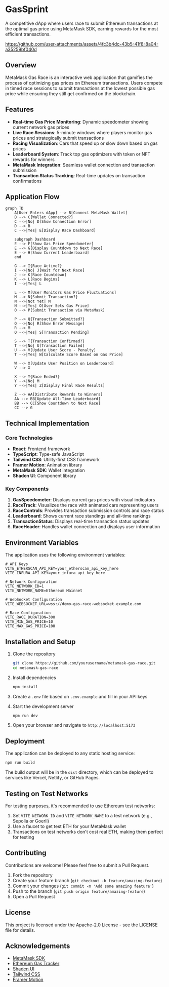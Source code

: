 # GasSprint

A competitive dApp where users race to submit Ethereum transactions at the optimal gas price using MetaMask SDK, earning rewards for the most efficient transactions.



https://github.com/user-attachments/assets/4fc3b4dc-43b5-41f8-8a04-a35259bf040d



## Overview

MetaMask Gas Race is an interactive web application that gamifies the process of optimizing gas prices on Ethereum transactions. Users compete in timed race sessions to submit transactions at the lowest possible gas price while ensuring they still get confirmed on the blockchain.

## Features

- **Real-time Gas Price Monitoring**: Dynamic speedometer showing current network gas prices
- **Live Race Sessions**: 5-minute windows where players monitor gas prices and strategically submit transactions
- **Racing Visualization**: Cars that speed up or slow down based on gas prices
- **Leaderboard System**: Track top gas optimizers with token or NFT rewards for winners
- **MetaMask Integration**: Seamless wallet connection and transaction submission
- **Transaction Status Tracking**: Real-time updates on transaction confirmations

## Application Flow

```mermaid
graph TD
    A[User Enters dApp] --> B[Connect MetaMask Wallet]
    B --> C{Wallet Connected?}
    C -->|No| D[Show Connection Error]
    D --> B
    C -->|Yes| E[Display Race Dashboard]
    
    subgraph Dashboard
    E --> F[Show Gas Price Speedometer]
    E --> G[Display Countdown to Next Race]
    E --> H[Show Current Leaderboard]
    end
    
    G --> I{Race Active?}
    I -->|No| J[Wait for Next Race]
    J --> K[Race Countdown]
    K --> L[Race Begins]
    I -->|Yes| L
    
    L --> M[User Monitors Gas Price Fluctuations]
    M --> N{Submit Transaction?}
    N -->|Not Yet| M
    N -->|Yes| O[User Sets Gas Price]
    O --> P[Submit Transaction via MetaMask]
    
    P --> Q{Transaction Submitted?}
    Q -->|No| R[Show Error Message]
    R --> M
    Q -->|Yes| S[Transaction Pending]
    
    S --> T{Transaction Confirmed?}
    T -->|No| U[Transaction Failed]
    U --> V[Update User Score - Penalty]
    T -->|Yes| W[Calculate Score Based on Gas Price]
    
    W --> X[Update User Position on Leaderboard]
    V --> X
    
    X --> Y{Race Ended?}
    Y -->|No| M
    Y -->|Yes| Z[Display Final Race Results]
    
    Z --> AA[Distribute Rewards to Winners]
    AA --> BB[Update All-Time Leaderboard]
    BB --> CC[Show Countdown to Next Race]
    CC --> G
```

## Technical Implementation

### Core Technologies

- **React**: Frontend framework
- **TypeScript**: Type-safe JavaScript
- **Tailwind CSS**: Utility-first CSS framework
- **Framer Motion**: Animation library
- **MetaMask SDK**: Wallet integration
- **Shadcn UI**: Component library

### Key Components

1. **GasSpeedometer**: Displays current gas prices with visual indicators
2. **RaceTrack**: Visualizes the race with animated cars representing users
3. **RaceControls**: Provides transaction submission controls and race status
4. **Leaderboard**: Shows current race standings and all-time rankings
5. **TransactionStatus**: Displays real-time transaction status updates
6. **RaceHeader**: Handles wallet connection and displays user information

## Environment Variables

The application uses the following environment variables:

```
# API Keys
VITE_ETHERSCAN_API_KEY=your_etherscan_api_key_here
VITE_INFURA_API_KEY=your_infura_api_key_here

# Network Configuration
VITE_NETWORK_ID=1
VITE_NETWORK_NAME=Ethereum Mainnet

# WebSocket Configuration
VITE_WEBSOCKET_URL=wss://demo-gas-race-websocket.example.com

# Race Configuration
VITE_RACE_DURATION=300
VITE_MIN_GAS_PRICE=10
VITE_MAX_GAS_PRICE=100
```

## Installation and Setup

1. Clone the repository
   ```bash
   git clone https://github.com/yourusername/metamask-gas-race.git
   cd metamask-gas-race
   ```

2. Install dependencies
   ```bash
   npm install
   ```

3. Create a `.env` file based on `.env.example` and fill in your API keys

4. Start the development server
   ```bash
   npm run dev
   ```

5. Open your browser and navigate to `http://localhost:5173`

## Deployment

The application can be deployed to any static hosting service:

```bash
npm run build
```

The build output will be in the `dist` directory, which can be deployed to services like Vercel, Netlify, or GitHub Pages.

## Testing on Test Networks

For testing purposes, it's recommended to use Ethereum test networks:

1. Set `VITE_NETWORK_ID` and `VITE_NETWORK_NAME` to a test network (e.g., Sepolia or Goerli)
2. Use a faucet to get test ETH for your MetaMask wallet
3. Transactions on test networks don't cost real ETH, making them perfect for testing

## Contributing

Contributions are welcome! Please feel free to submit a Pull Request.

1. Fork the repository
2. Create your feature branch (`git checkout -b feature/amazing-feature`)
3. Commit your changes (`git commit -m 'Add some amazing feature'`)
4. Push to the branch (`git push origin feature/amazing-feature`)
5. Open a Pull Request

## License

This project is licensed under the Apache-2.0 License - see the LICENSE file for details.

## Acknowledgements

- [MetaMask SDK](https://docs.metamask.io/sdk/)
- [Ethereum Gas Tracker](https://etherscan.io/gastracker)
- [Shadcn UI](https://ui.shadcn.com/)
- [Tailwind CSS](https://tailwindcss.com/)
- [Framer Motion](https://www.framer.com/motion/)
